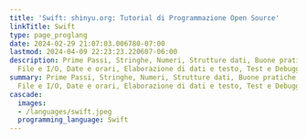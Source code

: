 ```yaml
---
title: 'Swift: shinyu.org: Tutorial di Programmazione Open Source'
linkTitle: Swift
type: page_proglang
date: 2024-02-29 21:07:03.006780-07:00
lastmod: 2024-04-09 22:23:23.220607-06:00
description: Prime Passi, Stringhe, Numeri, Strutture dati, Buone pratiche di programmazione,
  File e I/O, Date e orari, Elaborazione di dati e testo, Test e Debugging,…
summary: Prime Passi, Stringhe, Numeri, Strutture dati, Buone pratiche di programmazione,
  File e I/O, Date e orari, Elaborazione di dati e testo, Test e Debugging,…
cascade:
  images:
  - /languages/swift.jpeg
  programming_language: Swift
---
```

